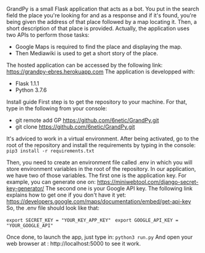 GrandPy is a small Flask application that acts as a bot.
You put in the search field the place you're looking for and as a response and if it's found, you're being given the address of that place followed by a map locating it.
Then, a short description of that place is provided.
Actually, the application uses two APIs to perform those tasks:
- Google Maps is required to find the place and displaying the map.
- Then Mediawiki is used to get a short story of the place.

The hosted application can be accessed by the following link: https://grandpy-ebres.herokuapp.com
The application is developped with:
- Flask 1.1.1
- Python 3.7.6

Install guide
First step is to get the repository to your machine. For that, type in the following from your console:
- git remote add GP https://github.com/6netic/GrandPy.git
- git clone https://github.com/6netic/GrandPy.git

It's adviced to work in a virtual environment.
After being activated, go to the root of the repository and install the requirements by typing in the console:
`pip3 install -r requirements.txt`

Then, you need to create an environment file called .env in which you will store environment variables in the root of the repository.
In our application, we have two of those variables.
The first one is the application key. For example, you can generate one on:
https://miniwebtool.com/django-secret-key-generator/
The second one is your Google API key.
The following link explains how to get one if you don't have it yet:
https://developers.google.com/maps/documentation/embed/get-api-key
So, the .env file should look like that:

`export SECRET_KEY = "YOUR_KEY_APP_KEY" `
`export GOOGLE_API_KEY = "YOUR_GOOGLE_API" `

Once done, to launch the app, just type in:
`python3 run.py`
And open your web browser at : http://localhost:5000 to see it work.

